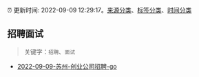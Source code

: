 :alarm_clock: 更新时间: 2022-09-09 12:29:17。[来源分类](../README.md)、[标签分类](../TAGS.md)、[时间分类](../TIMELINE.md)

## 招聘面试


> 关键字：`招聘`、`面试`



- [2022-09-09-苏州-创业公司招聘-go](https://www.v2ex.com/t/878945) 